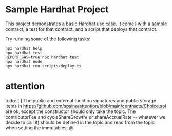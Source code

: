 # Sample Hardhat Project

This project demonstrates a basic Hardhat use case. It comes with a sample contract, a test for that contract, and a script that deploys that contract.

Try running some of the following tasks:

```shell
npx hardhat help
npx hardhat test
REPORT_GAS=true npx hardhat test
npx hardhat node
npx hardhat run scripts/deploy.ts
```

# attention

todo:
[ ] The public and external function signatures and public storage items in https://github.com/spsina/attention/blob/main/contracts/Choice.sol are ok, except the constructor should only take the topic. The contributorFee and cycleShareGrowth( or shareAccrualRate -- whatever we decide to call it) should be defined in the topic and read from the topic when setting the immutables.
@

